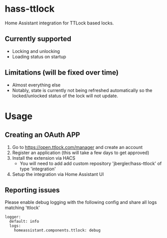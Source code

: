 # hass-ttlock

Home Assistant integration for TTLock based locks.

## Currently supported

- Locking and unlocking
- Loading status on startup

## Limitations (will be fixed over time)

- Almost everything else
- Notably, state is currently not being refreshed automatically so the locked/unlocked status of the lock will not update.

# Usage

## Creating an OAuth APP

1. Go to https://open.ttlock.com/manager and create an account
1. Register an application (this will take a few days to get approved)
1. Install the extension via HACS
   - You will need to add add custom repository 'jbergler/hass-ttlock' of type 'integration'
1. Setup the integration via Home Assistant UI

## Reporting issues

Please enable debug logging with the following config and share all logs matching 'ttlock'

```
logger:
  default: info
  logs:
    homeassistant.components.ttlock: debug
```
